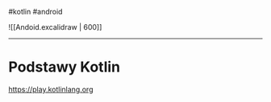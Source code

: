#kotlin  #android 


![[Andoid.excalidraw | 600]]


-------
# Podstawy Kotlin

https://play.kotlinlang.org














